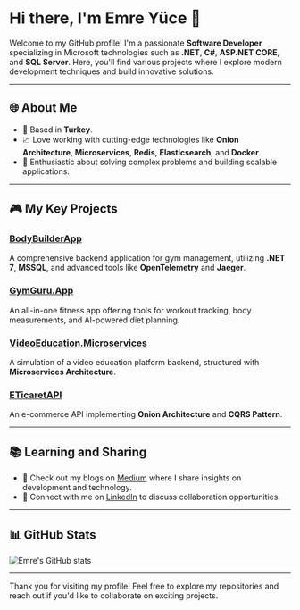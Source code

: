 # Hi there, I'm Emre Yüce 👋

Welcome to my GitHub profile! I'm a passionate **Software Developer** specializing in Microsoft technologies such as **.NET**, **C#**, **ASP.NET CORE**, and **SQL Server**. Here, you'll find various projects where I explore modern development techniques and build innovative solutions.

---

## 🌐 About Me

- 🏡 Based in **Turkey**.
- 📈 Love working with cutting-edge technologies like **Onion Architecture**, **Microservices**, **Redis**, **Elasticsearch**, and **Docker**.
- 🔎 Enthusiastic about solving complex problems and building scalable applications.

---

## 🎮 My Key Projects

### [BodyBuilderApp](https://github.com/emreyuce90/BodyBuilderApp)
A comprehensive backend application for gym management, utilizing **.NET 7**, **MSSQL**, and advanced tools like **OpenTelemetry** and **Jaeger**.

### [GymGuru.App](https://github.com/emreyuce90/GymGuru.App)
An all-in-one fitness app offering tools for workout tracking, body measurements, and AI-powered diet planning.

### [VideoEducation.Microservices](https://github.com/emreyuce90/VideoEducation.Microservices)
A simulation of a video education platform backend, structured with **Microservices Architecture**.

### [ETicaretAPI](https://github.com/emreyuce90/ETicaretAPI)
An e-commerce API implementing **Onion Architecture** and **CQRS Pattern**.

---

## 📚 Learning and Sharing

- 💬 Check out my blogs on [Medium](https://medium.com/@emreyuce9039) where I share insights on development and technology.
- 🔗 Connect with me on [LinkedIn](https://www.linkedin.com/in/mreyuce) to discuss collaboration opportunities.

---

## 📊 GitHub Stats

![Emre's GitHub stats](https://github-readme-stats.vercel.app/api?username=emreyuce90&show_icons=true&theme=radical)

---

Thank you for visiting my profile! Feel free to explore my repositories and reach out if you'd like to collaborate on exciting projects.

